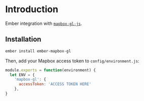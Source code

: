# Introduction

Ember integration with [`mapbox-gl-js`](https://docs.mapbox.com/mapbox-gl-js/api/).

## Installation

```sh
ember install ember-mapbox-gl
```

Then, add your Mapbox access token to `config/environment.js`:
```javascript
module.exports = function(environment) {
  let ENV = {
    'mapbox-gl': {
      accessToken: 'ACCESS TOKEN HERE'
    },
}
```
